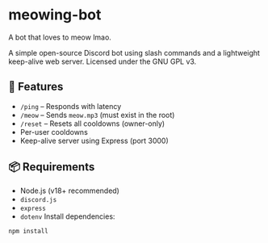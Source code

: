 # meowing-bot
A bot that loves to meow lmao.

A simple open-source Discord bot using slash commands and a lightweight keep-alive web server. Licensed under the GNU GPL v3.

## 🧩 Features

- `/ping` – Responds with latency
- `/meow` – Sends `meow.mp3` (must exist in the root)
- `/reset` – Resets all cooldowns (owner-only)
- Per-user cooldowns
- Keep-alive server using Express (port 3000)

## 📦 Requirements

- Node.js (v18+ recommended)
- `discord.js`
- `express`
- `dotenv`
Install dependencies:

```bash
npm install
